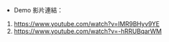 * Demo 影片連結：
1. https://www.youtube.com/watch?v=IMR9BHyv9YE
2. https://www.youtube.com/watch?v=-hRRUBqarWM
